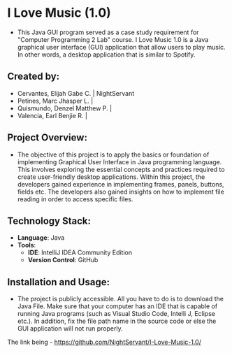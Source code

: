 # I Love Music (1.0)
- This Java GUI program served as a case study requirement for "Computer Programming 2 Lab" course. I Love Music 1.0 is a Java graphical user interface (GUI) application that allow users to play music. In other words, a desktop application that is similar to Spotify. 

## Created by:
- Cervantes, Elijah Gabe C. | NightServant
- Petines, Marc Jhasper L. |
- Quismundo, Denzel Matthew P. |
- Valencia, Earl Benjie R. |

## Project Overview:
- The objective of this project is to apply the basics or foundation of implementing Graphical User Interface in Java programming language. This involves exploring the essential concepts and practices required to create user-friendly desktop applications. Within this project, the developers gained experience in implementing frames, panels, buttons, fields etc. The developers also gained insights on how to implement file reading in order to access specific files. 

## Technology Stack:
- **Language**: Java
- **Tools**:
  - **IDE**: IntelliJ IDEA Community Edition
  - **Version Control**: GitHub

## Installation and Usage:
- The project is publicly accessible. All you have to do is to download the Java File. Make sure that your computer has an IDE that is capable of running Java programs (such as Visual Studio Code, Intelli J, Eclipse etc.). In addition, fix the file path name in the source code or else the GUI application will not run properly. 

The link being - https://github.com/NightServant/I-Love-Music-1.0/
